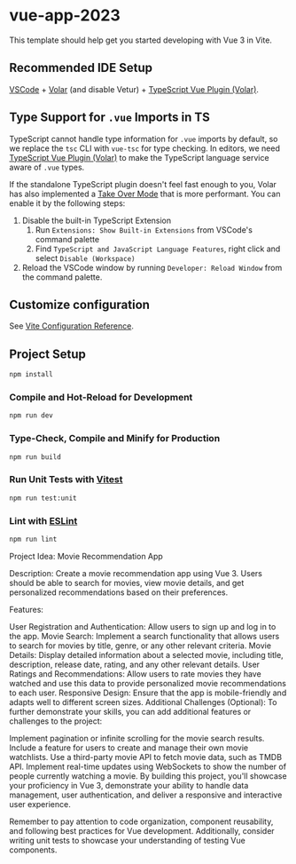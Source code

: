 # vue-app-2023

This template should help get you started developing with Vue 3 in Vite.

## Recommended IDE Setup

[VSCode](https://code.visualstudio.com/) + [Volar](https://marketplace.visualstudio.com/items?itemName=Vue.volar) (and disable Vetur) + [TypeScript Vue Plugin (Volar)](https://marketplace.visualstudio.com/items?itemName=Vue.vscode-typescript-vue-plugin).

## Type Support for `.vue` Imports in TS

TypeScript cannot handle type information for `.vue` imports by default, so we replace the `tsc` CLI with `vue-tsc` for type checking. In editors, we need [TypeScript Vue Plugin (Volar)](https://marketplace.visualstudio.com/items?itemName=Vue.vscode-typescript-vue-plugin) to make the TypeScript language service aware of `.vue` types.

If the standalone TypeScript plugin doesn't feel fast enough to you, Volar has also implemented a [Take Over Mode](https://github.com/johnsoncodehk/volar/discussions/471#discussioncomment-1361669) that is more performant. You can enable it by the following steps:

1. Disable the built-in TypeScript Extension
    1) Run `Extensions: Show Built-in Extensions` from VSCode's command palette
    2) Find `TypeScript and JavaScript Language Features`, right click and select `Disable (Workspace)`
2. Reload the VSCode window by running `Developer: Reload Window` from the command palette.

## Customize configuration

See [Vite Configuration Reference](https://vitejs.dev/config/).

## Project Setup

```sh
npm install
```

### Compile and Hot-Reload for Development

```sh
npm run dev
```

### Type-Check, Compile and Minify for Production

```sh
npm run build
```

### Run Unit Tests with [Vitest](https://vitest.dev/)

```sh
npm run test:unit
```

### Lint with [ESLint](https://eslint.org/)

```sh
npm run lint
```


Project Idea: Movie Recommendation App

Description:
Create a movie recommendation app using Vue 3. Users should be able to search for movies, view movie details, and get personalized recommendations based on their preferences.

Features:

User Registration and Authentication: Allow users to sign up and log in to the app.
Movie Search: Implement a search functionality that allows users to search for movies by title, genre, or any other relevant criteria.
Movie Details: Display detailed information about a selected movie, including title, description, release date, rating, and any other relevant details.
User Ratings and Recommendations: Allow users to rate movies they have watched and use this data to provide personalized movie recommendations to each user.
Responsive Design: Ensure that the app is mobile-friendly and adapts well to different screen sizes.
Additional Challenges (Optional):
To further demonstrate your skills, you can add additional features or challenges to the project:

Implement pagination or infinite scrolling for the movie search results.
Include a feature for users to create and manage their own movie watchlists.
Use a third-party movie API to fetch movie data, such as TMDB API.
Implement real-time updates using WebSockets to show the number of people currently watching a movie.
By building this project, you'll showcase your proficiency in Vue 3, demonstrate your ability to handle data management, user authentication, and deliver a responsive and interactive user experience.

Remember to pay attention to code organization, component reusability, and following best practices for Vue development. Additionally, consider writing unit tests to showcase your understanding of testing Vue components.
